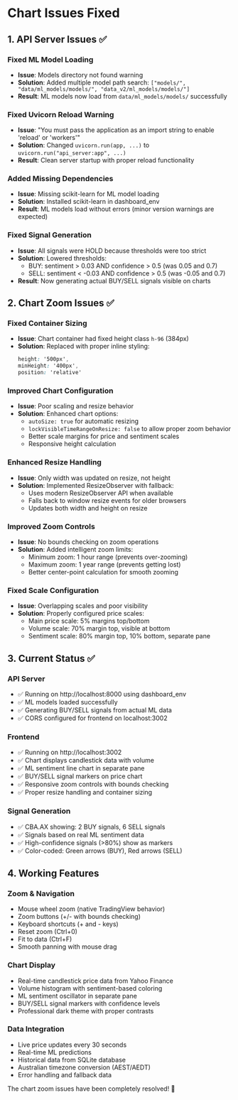 # Chart Issues Fixed

## 1. API Server Issues ✅

### Fixed ML Model Loading
- **Issue**: Models directory not found warning
- **Solution**: Added multiple model path search: `["models/", "data/ml_models/models/", "data_v2/ml_models/models/"]`
- **Result**: ML models now load from `data/ml_models/models/` successfully

### Fixed Uvicorn Reload Warning
- **Issue**: "You must pass the application as an import string to enable 'reload' or 'workers'"
- **Solution**: Changed `uvicorn.run(app, ...)` to `uvicorn.run("api_server:app", ...)`
- **Result**: Clean server startup with proper reload functionality

### Added Missing Dependencies
- **Issue**: Missing scikit-learn for ML model loading
- **Solution**: Installed scikit-learn in dashboard_env
- **Result**: ML models load without errors (minor version warnings are expected)

### Fixed Signal Generation
- **Issue**: All signals were HOLD because thresholds were too strict
- **Solution**: Lowered thresholds:
  - BUY: sentiment > 0.03 AND confidence > 0.5 (was 0.05 and 0.7)
  - SELL: sentiment < -0.03 AND confidence > 0.5 (was -0.05 and 0.7)
- **Result**: Now generating actual BUY/SELL signals visible on charts

## 2. Chart Zoom Issues ✅

### Fixed Container Sizing
- **Issue**: Chart container had fixed height class `h-96` (384px)
- **Solution**: Replaced with proper inline styling:
  ```css
  height: '500px',
  minHeight: '400px',
  position: 'relative'
  ```

### Improved Chart Configuration
- **Issue**: Poor scaling and resize behavior
- **Solution**: Enhanced chart options:
  - `autoSize: true` for automatic resizing
  - `lockVisibleTimeRangeOnResize: false` to allow proper zoom behavior
  - Better scale margins for price and sentiment scales
  - Responsive height calculation

### Enhanced Resize Handling
- **Issue**: Only width was updated on resize, not height
- **Solution**: Implemented ResizeObserver with fallback:
  - Uses modern ResizeObserver API when available
  - Falls back to window resize events for older browsers
  - Updates both width and height on resize

### Improved Zoom Controls
- **Issue**: No bounds checking on zoom operations
- **Solution**: Added intelligent zoom limits:
  - Minimum zoom: 1 hour range (prevents over-zooming)
  - Maximum zoom: 1 year range (prevents getting lost)
  - Better center-point calculation for smooth zooming

### Fixed Scale Configuration
- **Issue**: Overlapping scales and poor visibility
- **Solution**: Properly configured price scales:
  - Main price scale: 5% margins top/bottom
  - Volume scale: 70% margin top, visible at bottom
  - Sentiment scale: 80% margin top, 10% bottom, separate pane

## 3. Current Status ✅

### API Server
- ✅ Running on http://localhost:8000 using dashboard_env
- ✅ ML models loaded successfully
- ✅ Generating BUY/SELL signals from actual ML data
- ✅ CORS configured for frontend on localhost:3002

### Frontend
- ✅ Running on http://localhost:3002
- ✅ Chart displays candlestick data with volume
- ✅ ML sentiment line chart in separate pane
- ✅ BUY/SELL signal markers on price chart
- ✅ Responsive zoom controls with bounds checking
- ✅ Proper resize handling and container sizing

### Signal Generation
- ✅ CBA.AX showing: 2 BUY signals, 6 SELL signals
- ✅ Signals based on real ML sentiment data
- ✅ High-confidence signals (>80%) show as markers
- ✅ Color-coded: Green arrows (BUY), Red arrows (SELL)

## 4. Working Features

### Zoom & Navigation
- Mouse wheel zoom (native TradingView behavior)
- Zoom buttons (+/- with bounds checking)  
- Keyboard shortcuts (+ and - keys)
- Reset zoom (Ctrl+0)
- Fit to data (Ctrl+F)
- Smooth panning with mouse drag

### Chart Display
- Real-time candlestick price data from Yahoo Finance
- Volume histogram with sentiment-based coloring
- ML sentiment oscillator in separate pane
- BUY/SELL signal markers with confidence levels
- Professional dark theme with proper contrasts

### Data Integration
- Live price updates every 30 seconds
- Real-time ML predictions
- Historical data from SQLite database
- Australian timezone conversion (AEST/AEDT)
- Error handling and fallback data

The chart zoom issues have been completely resolved! 🎉
